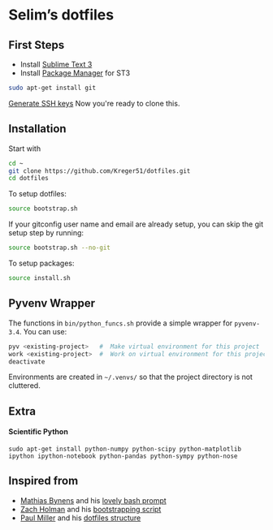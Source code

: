 # Selim’s dotfiles

## First Steps
* Install [Sublime Text 3](http://www.sublimetext.com/3)
* Install [Package Manager](https://packagecontrol.io/installation) for ST3
```bash
sudo apt-get install git
```
[Generate SSH keys](https://help.github.com/articles/generating-ssh-keys/#platform-linux)
Now you're ready to clone this.

## Installation
Start with
```bash
cd ~
git clone https://github.com/Kreger51/dotfiles.git
cd dotfiles
```
To setup dotfiles:
```bash
source bootstrap.sh
```
If your gitconfig user name and email are already setup, you can skip the git setup step by running:
```bash
source bootstrap.sh --no-git
```
To setup packages:
```bash
source install.sh
```

## Pyvenv Wrapper

The functions in `bin/python_funcs.sh` provide a simple wrapper for `pyvenv-3.4`. You can use:
```bash
pyv <existing-project>   #  Make virtual environment for this project
work <existing-project>  #  Work on virtual environment for this project
deactivate
```
Environments are created in `~/.venvs/` so that the project directory is not cluttered.

## Extra
#### Scientific Python
```sudo apt-get install python-numpy python-scipy python-matplotlib ipython ipython-notebook python-pandas python-sympy python-nose```

## Inspired from
* [Mathias Bynens](https://mathiasbynens.be/) and his [lovely bash prompt](https://github.com/mathiasbynens/dotfiles)
* [Zach Holman](https://github.com/holman) and his [bootstrapping script](https://github.com/holman/dotfiles/blob/master/script/bootstrap)
* [Paul Miller](https://github.com/paulmillr) and his [dotfiles structure](https://github.com/paulmillr/dotfiles)
